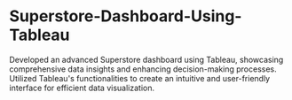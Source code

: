 # Superstore-Dashboard-Using-Tableau

Developed an advanced Superstore dashboard using Tableau, showcasing comprehensive data insights and enhancing decision-making processes. Utilized Tableau's functionalities to create an intuitive and user-friendly interface for efficient data visualization.
